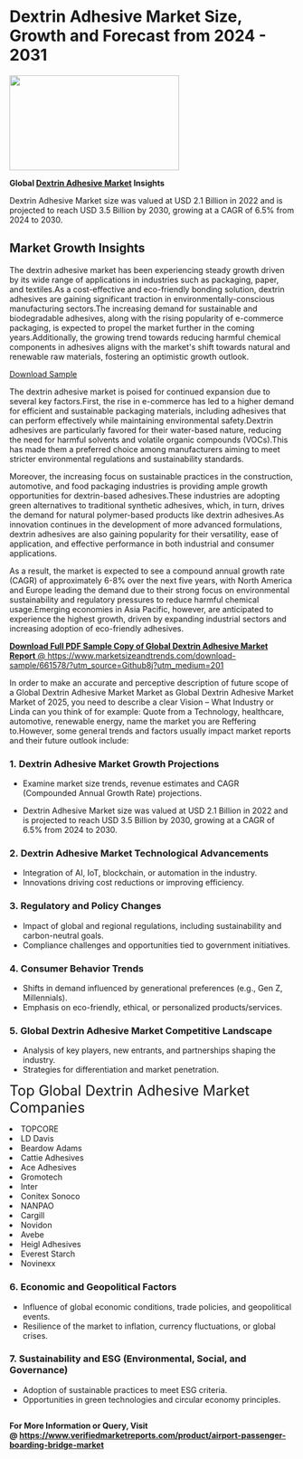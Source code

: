 <H1>Dextrin Adhesive Market Size, Growth and Forecast from 2024 - 2031</H1><img class="aligncenter size-medium wp-image-584254" src="https://thirdeyenews.in/wp-content/uploads/2024/09/Global-Market-Research-300x168.jpeg" alt="" width="300" height="168" /><p><strong>Global&nbsp;<a href="https://www.marketsizeandtrends.com/download-sample/661578/?utm_source=Github8j?utm_medium=201">Dextrin Adhesive Market</a> Insights</strong></p><p>Dextrin Adhesive Market size was valued at USD 2.1 Billion in 2022 and is projected to reach USD 3.5 Billion by 2030, growing at a CAGR of 6.5% from 2024 to 2030.</p><p><h2>Market Growth Insights</h2> <p>The dextrin adhesive market has been experiencing steady growth driven by its wide range of applications in industries such as packaging, paper, and textiles.As a cost-effective and eco-friendly bonding solution, dextrin adhesives are gaining significant traction in environmentally-conscious manufacturing sectors.The increasing demand for sustainable and biodegradable adhesives, along with the rising popularity of e-commerce packaging, is expected to propel the market further in the coming years.Additionally, the growing trend towards reducing harmful chemical components in adhesives aligns with the market's shift towards natural and renewable raw materials, fostering an optimistic growth outlook.</p> <p><a href="#">Download Sample</a></p> <p>The dextrin adhesive market is poised for continued expansion due to several key factors.First, the rise in e-commerce has led to a higher demand for efficient and sustainable packaging materials, including adhesives that can perform effectively while maintaining environmental safety.Dextrin adhesives are particularly favored for their water-based nature, reducing the need for harmful solvents and volatile organic compounds (VOCs).This has made them a preferred choice among manufacturers aiming to meet stricter environmental regulations and sustainability standards.</p> <p>Moreover, the increasing focus on sustainable practices in the construction, automotive, and food packaging industries is providing ample growth opportunities for dextrin-based adhesives.These industries are adopting green alternatives to traditional synthetic adhesives, which, in turn, drives the demand for natural polymer-based products like dextrin adhesives.As innovation continues in the development of more advanced formulations, dextrin adhesives are also gaining popularity for their versatility, ease of application, and effective performance in both industrial and consumer applications.</p> <p>As a result, the market is expected to see a compound annual growth rate (CAGR) of approximately 6-8% over the next five years, with North America and Europe leading the demand due to their strong focus on environmental sustainability and regulatory pressures to reduce harmful chemical usage.Emerging economies in Asia Pacific, however, are anticipated to experience the highest growth, driven by expanding industrial sectors and increasing adoption of eco-friendly adhesives.</p> <p><a href="#"></p><p><span class=""><strong>Download Full PDF Sample Copy of Global Dextrin Adhesive Market Report</strong> @ <a href="https://www.marketsizeandtrends.com/download-sample/661578/?utm_source=Github8j?utm_medium=201" target="_blank">https://www.marketsizeandtrends.com/download-sample/661578/?utm_source=Github8j?utm_medium=201</a></span></p><p>In order to make an accurate and perceptive description of future scope of a Global&nbsp;Dextrin Adhesive Market Market as Global&nbsp;Dextrin Adhesive Market Market of 2025, you need to describe a clear Vision &ndash; What Industry or Linda can you think of for example: Quote from a Technology, healthcare, automotive, renewable energy, name the market you are Reffering to.However, some general trends and factors usually impact market reports and their future outlook include:</p><h3>1.&nbsp;<strong>Dextrin Adhesive Market Growth Projections</strong></h3><ul><li>Examine market size trends, revenue estimates and CAGR (Compounded Annual Growth Rate) projections.</li><li><p>Dextrin Adhesive Market size was valued at USD 2.1 Billion in 2022 and is projected to reach USD 3.5 Billion by 2030, growing at a CAGR of 6.5% from 2024 to 2030.</p></li></ul><h3>2.&nbsp;<strong>Dextrin Adhesive Market Technological Advancements</strong></h3><ul><li>Integration of AI, IoT, blockchain, or automation in the industry.</li><li>Innovations driving cost reductions or improving efficiency.</li></ul><h3>3.&nbsp;<strong>Regulatory and Policy Changes</strong></h3><ul><li>Impact of global and regional regulations, including sustainability and carbon-neutral goals.</li><li>Compliance challenges and opportunities tied to government initiatives.</li></ul><h3>4.&nbsp;<strong>Consumer Behavior Trends</strong></h3><ul><li>Shifts in demand influenced by generational preferences (e.g., Gen Z, Millennials).</li><li>Emphasis on eco-friendly, ethical, or personalized products/services.</li></ul><h3>5.&nbsp;<strong>Global Dextrin Adhesive Market Competitive Landscape</strong></h3><ul><li>Analysis of key players, new entrants, and partnerships shaping the industry.</li><li>Strategies for differentiation and market penetration.</li></ul><p data-pm-slice="1 1 []"><span style="color: inherit; font-family: inherit; font-size: 25px;">Top Global Dextrin Adhesive Market Companies</span></p><div class="" data-test-id=""><p><li>TOPCORE</li><li> LD Davis</li><li> Beardow Adams</li><li> Cattie Adhesives</li><li> Ace Adhesives</li><li> Gromotech</li><li> Inter</li><li> Conitex Sonoco</li><li> NANPAO</li><li> Cargill</li><li> Novidon</li><li> Avebe</li><li> Heigl Adhesives</li><li> Everest Starch</li><li> Novinexx</li></p></div><h3>6.&nbsp;<strong>Economic and Geopolitical Factors</strong></h3><ul><li>Influence of global economic conditions, trade policies, and geopolitical events.</li><li>Resilience of the market to inflation, currency fluctuations, or global crises.</li></ul><h3>7.&nbsp;<strong>Sustainability and ESG (Environmental, Social, and Governance)</strong></h3><ul><li>Adoption of sustainable practices to meet ESG criteria.</li><li>Opportunities in green technologies and circular economy principles.</li></ul><h2><strong style="font-size: 14px;">For More Information or Query, Visit @&nbsp;</strong><a style="background-color: #ffffff; font-size: 14px;" href="https://www.marketsizeandtrends.com/report/dextrin-adhesive-market/" target="_blank">https://www.verifiedmarketreports.com/product/airport-passenger-boarding-bridge-market</a></h2>